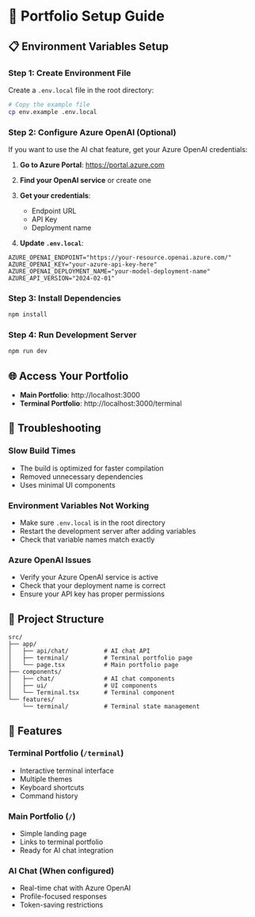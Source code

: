 # 🚀 Portfolio Setup Guide

## 📋 Environment Variables Setup

### Step 1: Create Environment File
Create a `.env.local` file in the root directory:

```bash
# Copy the example file
cp env.example .env.local
```

### Step 2: Configure Azure OpenAI (Optional)
If you want to use the AI chat feature, get your Azure OpenAI credentials:

1. **Go to Azure Portal**: https://portal.azure.com
2. **Find your OpenAI service** or create one
3. **Get your credentials**:
   - Endpoint URL
   - API Key
   - Deployment name

4. **Update `.env.local`**:
```env
AZURE_OPENAI_ENDPOINT="https://your-resource.openai.azure.com/"
AZURE_OPENAI_KEY="your-azure-api-key-here"
AZURE_OPENAI_DEPLOYMENT_NAME="your-model-deployment-name"
AZURE_API_VERSION="2024-02-01"
```

### Step 3: Install Dependencies
```bash
npm install
```

### Step 4: Run Development Server
```bash
npm run dev
```

## 🌐 Access Your Portfolio

- **Main Portfolio**: http://localhost:3000
- **Terminal Portfolio**: http://localhost:3000/terminal

## 🔧 Troubleshooting

### Slow Build Times
- The build is optimized for faster compilation
- Removed unnecessary dependencies
- Uses minimal UI components

### Environment Variables Not Working
- Make sure `.env.local` is in the root directory
- Restart the development server after adding variables
- Check that variable names match exactly

### Azure OpenAI Issues
- Verify your Azure OpenAI service is active
- Check that your deployment name is correct
- Ensure your API key has proper permissions

## 📁 Project Structure

```
src/
├── app/
│   ├── api/chat/          # AI chat API
│   ├── terminal/          # Terminal portfolio page
│   └── page.tsx           # Main portfolio page
├── components/
│   ├── chat/              # AI chat components
│   ├── ui/                # UI components
│   └── Terminal.tsx       # Terminal component
└── features/
    └── terminal/          # Terminal state management
```

## 🎯 Features

### Terminal Portfolio (`/terminal`)
- Interactive terminal interface
- Multiple themes
- Keyboard shortcuts
- Command history

### Main Portfolio (`/`)
- Simple landing page
- Links to terminal portfolio
- Ready for AI chat integration

### AI Chat (When configured)
- Real-time chat with Azure OpenAI
- Profile-focused responses
- Token-saving restrictions 
